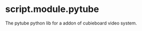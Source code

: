 script.module.pytube
====================

The pytube python lib for a addon of cubieboard video system. 
